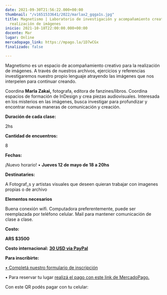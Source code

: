 ```yaml
---
date: 2021-09-30T21:56:22.000+00:00
thumbnail: "/v1651533641/2022/marlax2_gqga1s.jpg"
title: Magnetismo | Laboratorio de investigación y acompañamiento creativo  para la
  realización de imágenes
inicio: 2021-10-18T22:00:00.000+00:00
docente: Mar
lugar: Online
mercadopago_link: https://mpago.la/1D7wCGx
finalizado: false

---
```

Magnetismo es un espacio de acompañamiento creativo para la realización de imágenes. A través de nuestros archivos, ejercicios y referencias investigaremos nuestro propio lenguaje atrayendo las imágenes que nos interpelen para continuar creando.

Coordina **Marla Zakai,** fotografa, editora de fanzines/libros. Coordina espacios de formación de InDesign y crea piezas audiovisuales. Interesada en los misterios en las imágenes, busca investigar para profundizar y encontrar nuevas maneras de comunicación y creación.

**Duración de cada clase:**

2hs

**Cantidad de encuentros:**

8

**Fechas:**

¡Nuevo horario! • **Jueves 12 de mayo de 18 a 20hs**

**Destinataries:**

A Fotograf_s y artistas visuales que deseen quieran trabajar con imagenes propias o de archivo

**Elementos necesarios**

Buena conexión wifi. Computadora preferentemente, puede ser reemplazada por teléfono celular. Mail para mantener comunicación de clase a clase.

**Costo:**

**ARS $3500**

**Costo internacional:** [**30 USD via PayPal**](https://www.paypal.com/invoice/p/#BRDPULTMHPDPQCVJ)

**Para inscribirte:**

[• Completá nuestro formulario de inscripción](https://docs.google.com/forms/d/1rtWGmOZCK71SogfwBVneCNnLk-zdTxL85vrE1FWXJ3w/edit)

• Para reservar tu lugar [realizá el pago con este link de MercadoPago.](https://mpago.la/1D7wCGx)

Con este QR podés pagar con tu celular: